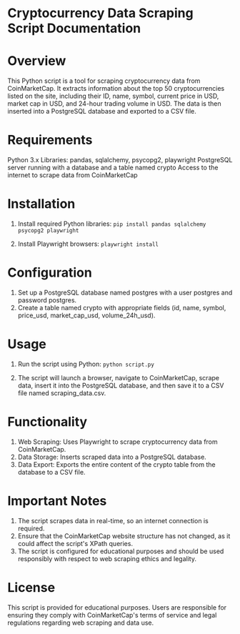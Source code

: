 # Cryptocurrency Data Scraping Script Documentation

# Overview
This Python script is a tool for scraping cryptocurrency data from CoinMarketCap. It extracts information about the top 50 cryptocurrencies listed on the site, including their ID, name, symbol, current price in USD, market cap in USD, and 24-hour trading volume in USD. The data is then inserted into a PostgreSQL database and exported to a CSV file.

# Requirements
Python 3.x
Libraries: pandas, sqlalchemy, psycopg2, playwright
PostgreSQL server running with a database and a table named crypto
Access to the internet to scrape data from CoinMarketCap

# Installation

1. Install required Python libraries:
`pip install pandas sqlalchemy psycopg2 playwright`

2. Install Playwright browsers:
`playwright install`

# Configuration
1. Set up a PostgreSQL database named postgres with a user postgres and password postgres.
2. Create a table named crypto with appropriate fields (id, name, symbol, price_usd, market_cap_usd, volume_24h_usd).

# Usage
1. Run the script using Python:
`python script.py`

2. The script will launch a browser, navigate to CoinMarketCap, scrape data, insert it into the PostgreSQL database, and then save it to a CSV file named scraping_data.csv.


# Functionality
1. Web Scraping: Uses Playwright to scrape cryptocurrency data from CoinMarketCap.
2. Data Storage: Inserts scraped data into a PostgreSQL database.
3. Data Export: Exports the entire content of the crypto table from the database to a CSV file.

# Important Notes
1. The script scrapes data in real-time, so an internet connection is required.
2. Ensure that the CoinMarketCap website structure has not changed, as it could affect the script's XPath queries.
3. The script is configured for educational purposes and should be used responsibly with respect to web scraping ethics and legality.

# License
This script is provided for educational purposes. Users are responsible for ensuring they comply with CoinMarketCap's terms of service and legal regulations regarding web scraping and data use.
